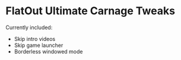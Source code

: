 # FlatOut Ultimate Carnage Tweaks

Currently included:  
* Skip intro videos
* Skip game launcher
* Borderless windowed mode
